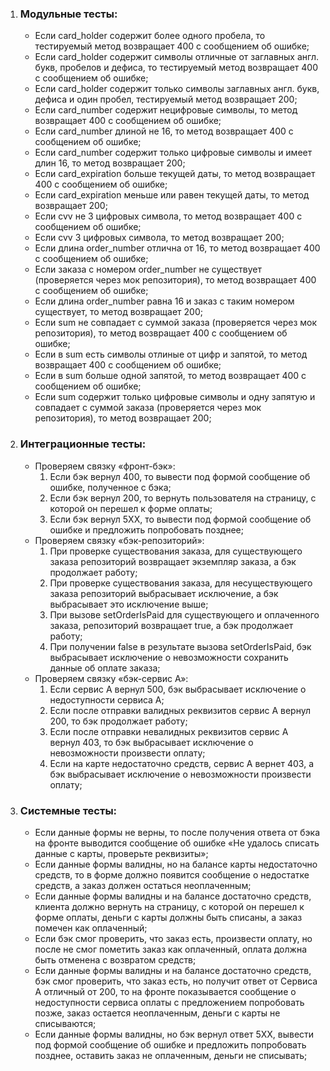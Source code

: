 1. ### Модульные тесты:
    + Если card_holder содержит более одного пробела, то тестируемый метод возвращает 400 с сообщением об ошибке;
    + Если card_holder содержит символы отличные от заглавных англ. букв, пробелов и дефиса, то тестируемый метод
      возвращает 400 с сообщением об ошибке;
    + Если card_holder содержит только символы заглавных англ. букв, дефиса и один пробел, тестируемый метод возвращает
      200;
    + Если card_number содержит нецифровые символы, то метод возвращает 400 с сообщением об ошибке;
    + Если card_number длиной не 16, то метод возвращает 400 с сообщением об ошибке;
    + Если card_number содержит только цифровые символы и имеет длин 16, то метод возвращает 200;
    + Если card_expiration больше текущей даты, то метод возвращает 400 с сообщением об ошибке;
    + Если card_expiration меньше или равен текущей даты, то метод возвращает 200;
    + Если cvv не 3 цифровых символа, то метод возвращает 400 с сообщением об ошибке;
    + Если cvv 3 цифровых символа, то метод возвращает 200;
    + Если длина order_number отлична от 16, то метод возвращает 400 с сообщением об ошибке;
    + Если заказа с номером order_number не существует (проверяется через мок репозитория), то метод возвращает 400 с
      сообщением об ошибке;
    + Если длина order_number равна 16 и заказ с таким номером существует, то метод возвращает 200;
    + Если sum не совпадает с суммой заказа (проверяется через мок репозитория), то метод возвращает 400 с сообщением об
      ошибке;
    + Если в sum есть символы отлиные от цифр и запятой, то метод возвращает 400 с сообщением об ошибке;
    + Если в sum больше одной запятой, то метод возвращает 400 с сообщением об ошибке;
    + Если sum содержит только цифровые символы и одну запятую и совпадает с суммой заказа (проверяется через мок
      репозитория), то метод возвращает 200;
2. ### Интеграционные тесты:
    + Проверяем связку «фронт-бэк»:
        1. Если бэк вернул 400, то вывести под формой сообщение об ошибке, полученное с бэка;
        2. Если бэк вернул 200, то вернуть пользователя на страницу, с которой он перешел к форме оплаты;
        3. Если бэк вернул 5ХХ, то вывести под формой сообщение об ошибке и предложить попробовать позднее;
    + Проверяем связку «бэк-репозиторий»:
        1. При проверке существования заказа, для существующего заказа репозиторий возвращает экземпляр заказа, а бэк
           продолжает работу;
        2. При проверке существования заказа, для несуществующего заказа репозиторий выбрасывает исключение, а бэк
           выбрасывает это исключение выше;
        3. При вызове setOrderIsPaid для существующего и оплаченного заказа, репозиторий возвращает true, а бэк
           продолжает работу;
        4. При получении false в результате вызова setOrderIsPaid, бэк выбрасывает исключение о невозможности сохранить
           данные об оплате заказа;
    + Проверяем связку «бэк-сервис А»:
        1. Если сервис А вернул 500, бэк выбрасывает исключение о недоступности сервиса А;
        2. Если после отправки валидных реквизитов сервис А вернул 200, то бэк продолжает работу;
        3. Если после отправки невалидных реквизитов сервис А вернул 403, то бэк выбрасывает исключение о невозможности
           произвести оплату;
        4. Если на карте недостаточно средств, сервис А вернет 403, а бэк выбрасывает исключение о невозможности
           произвести оплату;
3. ### Системные тесты:
    + Если данные формы не верны, то после получения ответа от бэка на фронте
      выводится сообщение об ошибке «Не удалось списать данные с
      карты, проверьте реквизиты»;
    + Если данные формы валидны, но на балансе карты недостаточно средств, то в форме должно появится сообщение о
      недостатке средств, а заказ должен остаться неоплаченным;
    + Если данные формы валидны и на балансе достаточно средств, клиента должно вернуть на страницу,
      с которой он перешел к форме оплаты, деньги с карты должны быть списаны, а заказ помечен как оплаченный;
    + Если бэк смог проверить, что заказ есть, произвести оплату, но после не смог пометить заказ как оплаченный, оплата
      должна быть отменена с возвратом средств;
    + Если данные формы валидны и на балансе достаточно средств, бэк смог проверить, что заказ есть, но получит ответ от
      Сервиса А отличный от 200, то на фронте показывается сообщение о недоступности сервиса оплаты с предложением
      попробовать позже, заказ остается неоплаченным, деньги с карты не списываются;
    + Если данные формы валидны, но бэк вернул ответ 5ХХ, вывести под формой сообщение об ошибке и предложить
      попробовать позднее, оставить заказ не оплаченным, деньги не списывать;